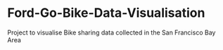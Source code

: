 # Ford-Go-Bike-Data-Visualisation
Project to visualise Bike sharing data collected in the San Francisco Bay Area
